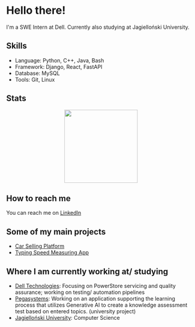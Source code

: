 # Hello there! 

I'm a SWE Intern at Dell. Currently also studying at Jagielloński University.

## Skills
- Language: Python, C++, Java, Bash
- Framework: Django, React, FastAPI
- Database: MySQL
- Tools: Git, Linux

## Stats

<p align="center">
  <img src="https://github-readme-stats.vercel.app/api/top-langs/?username=mikgrycz&layout=compact" height="195">
</p>

## How to reach me
You can reach me on [LinkedIn](https://www.linkedin.com/in/mikołaj-grycz-964235185)

## Some of my main projects
- [Car Selling Platform](https://github.com/mikgrycz/Car-selling-platform)
- [Typing Speed Measuring App](https://github.com/mikgrycz/Typing-Speed-Measuring-App)

## Where I am currently working at/ studying
- [Dell Technologies](https://jobs.dell.com/en/itpoland): Focusing on PowerStore servicing and quality assurance; working on testing/ automation pipelines
- [Pegasystems](https://www.pega.com): Working on an application supporting the learning process that utilizes Generative AI to create a knowledge assessment test based on entered topics. (university project)
- [Jagielloński University](https://en.uj.edu.pl): Computer Science

<!--
**mikgrycz/mikgrycz** is a ✨ _special_ ✨ repository because its `README.md` (this file) appears on your GitHub profile.

Here are some ideas to get you started:

- 🔭 I’m currently working on ...
- 🌱 I’m currently learning ...
- 👯 I’m looking to collaborate on ...
- 🤔 I’m looking for help with ...
- 💬 Ask me about ...
- 📫 How to reach me: ...
- 😄 Pronouns: ...
- ⚡ Fun fact: ...
-->
